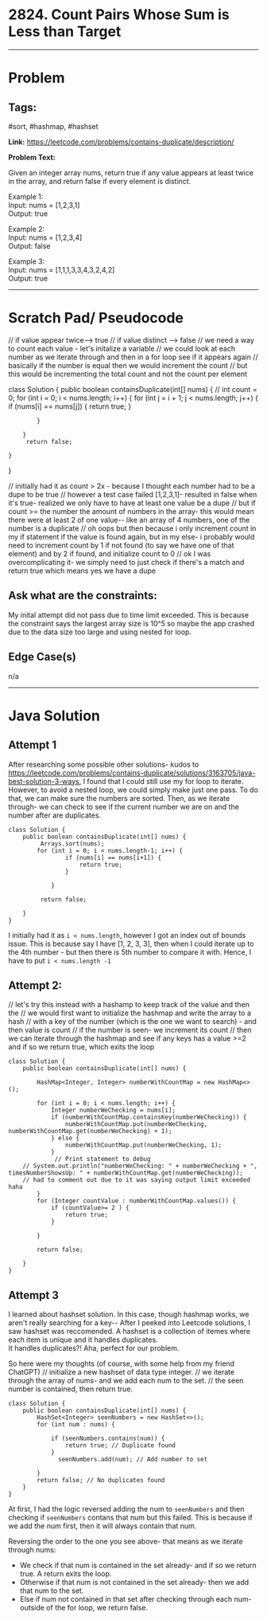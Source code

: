 # 2824. Count Pairs Whose Sum is Less than Target

---

# Problem 

## Tags: 
#sort, #hashmap, #hashset 


**Link:** https://leetcode.com/problems/contains-duplicate/description/

**Problem Text:**   

Given an integer array nums, return true if any value appears at least twice in the array, and return false if every element is distinct.

 

Example 1:  
Input: nums = [1,2,3,1]  
Output: true 

Example 2:  
Input: nums = [1,2,3,4]  
Output: false  

Example 3:  
Input: nums = [1,1,1,3,3,4,3,2,4,2]  
Output: true  


---

# Scratch Pad/ Pseudocode

// if value appear twice--> true 
// if value distinct --> false
// we need a way to count each value - let's initalize a variable 
// we could look at each number as we iterate through and then in a for loop see if it appears again
// basically if the number is equal then we would increment the count 
// but this would be incrementing the total count and not the count per element 

class Solution {
    public boolean containsDuplicate(int[] nums) {
        // int count = 0;
        for (int i = 0; i < nums.length; i++) {
            for (int j = i + 1; j < nums.length; j++) {
                if (nums[i] == nums[j]) {
                    return true;
                }
               
            }
          
        }
         return false;
        
    }
}


// initially had it as count > 2x - because I thought each number had to be a dupe to be true
// however a test case failed [1,2,3,1]- resulted in false when it's true- realized we only have to have at least one value be a dupe 
// but if count >= the number the amount of numbers in the array- this would mean there were at least 2 of one value-- like an array of 4 numbers, one of the number is a duplicate
// oh oops but then because i only increment count in my if statement if the value is found again, but in my else- i probably would need to increment count by 1 if not found (to say we have one of that element) and by 2 if found, and initialize count to 0 
// ok I was overcomplicating it- we simply need to just check if there's a match and return true which means yes we have a dupe 


## Ask what are the constraints:
My inital attempt did not pass due to time limit exceeded. This is because the constraint says the largest array size is 10^5 so maybe the app crashed due to the data size too large and using nested for loop. 

## Edge Case(s)
n/a


---

# Java Solution

## Attempt 1 
After researching some possible other solutions- kudos to https://leetcode.com/problems/contains-duplicate/solutions/3163705/java-best-solution-3-ways, I found that I could still use my for loop to iterate.  
However, to avoid a nested loop, we could simply make just one pass. To do that, we can make sure the numbers are sorted.
Then, as we iterate through- we can check to see if the current number we are on and the number after are duplicates.

```
class Solution {
    public boolean containsDuplicate(int[] nums) {
         Arrays.sort(nums); 
        for (int i = 0; i < nums.length-1; i++) {
                if (nums[i] == nums[i+1]) {
                    return true;
                }
               
            }
               
         return false;
        
    }
}
 ```           

I initially had it as `i < nums.length`, however I got an index out of bounds issue. 
This is because say I have [1, 2, 3, 3], then when I could iterate up to the 4th number - but then there is 5th number to compare it with. 
Hence, I have to put `i < nums.length -1`

## Attempt 2: 
// let's try this instead with a hashamp to keep track of the value and then the 
// we would first want to initialize the hashmap and write the array to a hash
// with a key of the number (which is the one we want to search) - and then value is count
// if the number is seen- we increment its count 
// then we can iterate through the hashmap and see if any keys has a value >=2 and if so we return true, which exits the loop
```
class Solution {
    public boolean containsDuplicate(int[] nums) {

        HashMap<Integer, Integer> numberWithCountMap = new HashMap<>();
     
        for (int i = 0; i < nums.length; i++) {
            Integer numberWeChecking = nums[i];
            if (numberWithCountMap.containsKey(numberWeChecking)) {
                numberWithCountMap.put(numberWeChecking, numberWithCountMap.get(numberWeChecking) + 1);
            } else {
                numberWithCountMap.put(numberWeChecking, 1);
            }
             // Print statement to debug
    // System.out.println("numberWeChecking: " + numberWeChecking + ", timesNumberShowsUp: " + numberWithCountMap.get(numberWeChecking));
    // had to comment out due to it was saying output limit exceeded haha
        }
        for (Integer countValue : numberWithCountMap.values()) {
            if (countValue>= 2 ) {
                return true;
            }

        }

        return false;

    }
}
```

## Attempt 3
I learned about hashset solution. In this case, though hashmap works, we aren't really searching for a key-- 
After I peeked into Leetcode solutions, I saw hashset was reccomended. 
A hashset is a collection of itemes where each item is unique and it handles duplicates.  
It handles duplicates?! Aha, perfect for our problem. 

So here were my thoughts (of course, with some help from my friend ChatGPT)
// initialize a new hashset of data type integer.
// we iterate through the array of nums- and we add each num to the set. 
// the seen number is contained, then return true. 

```
class Solution {
    public boolean containsDuplicate(int[] nums) {
        HashSet<Integer> seenNumbers = new HashSet<>();
        for (int num : nums) {
          
            if (seenNumbers.contains(num)) {
                return true; // Duplicate found
            }
              seenNumbers.add(num); // Add number to set
            
        }
        return false; // No duplicates found
    }
}
```

At first, I had the logic reversed adding the num to `seenNumbers` and then checking if `seenNumbers` contans that num but this failed. 
This is because if we add the num first, then it will always contain that num.

Reversing the order to the one you see above- that means as we iterate through nums:  
- We check if that num is contained in the set already- and if so we return true. A return exits the loop. 
- Otherwise if that num is not contained in the set already- then we add that num to the set. 
- Else if num not contained in that set after checking through each num- outside of the for loop, we return false. 